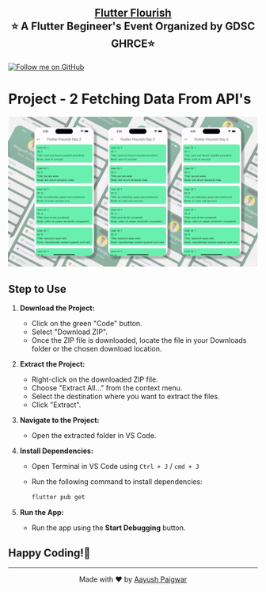
<h2 align="center" style="border-bottom: none">
    <b>
        <a href="https://github.com/AayushPaigwar/GDSC-Flutter-Flourish-D1/">Flutter Flourish</a><br>
    </b>
    ⭐️  A Flutter Begineer's Event Organized by GDSC GHRCE⭐️ <br>
</h2>

[![Follow me on GitHub](https://img.shields.io/github/followers/AayushPaigwar?label=Follow&style=social)](https://github.com/AayushPaigwar)


# Project - 2 Fetching Data From API's

<p align="center">
  <img src="SS.png" alt="Screenshot" width= "700">
</p>



## Step to Use

1. **Download the Project:**
   - Click on the green "Code" button.
   - Select "Download ZIP".
   - Once the ZIP file is downloaded, locate the file in your Downloads folder or the chosen download location.

3. **Extract the Project:**
   - Right-click on the downloaded ZIP file.
   - Choose "Extract All..." from the context menu.
   - Select the destination where you want to extract the files.
   - Click "Extract".

4. **Navigate to the Project:**
   - Open the extracted folder in VS Code.

5. **Install Dependencies:**
   - Open Terminal in VS Code using ```Ctrl + J``` / ```cmd + J```
   - Run the following command to install dependencies:

     ```bash
     flutter pub get
     ```

6. **Run the App:**
   - Run the app using the **Start Debugging** button.



## Happy Coding!🚀

---

<div align="center">
  
Made with ❤️ by [Aayush Paigwar](https://github.com/AayushPaigwar)
</div>
